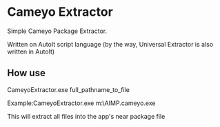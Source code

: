 # Cameyo Extractor

Simple Cameyo Package Extractor.

Written on AutoIt script language (by the way, Universal Extractor is also written in AutoIt)

## How use

CameyoExtractor.exe full_pathname_to_file

Example:CameyoExtractor.exe m:\AIMP.cameyo.exe

This will extract all files into the app's near package file